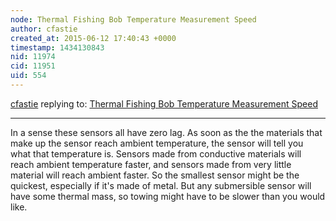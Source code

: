 ```yaml
---
node: Thermal Fishing Bob Temperature Measurement Speed
author: cfastie
created_at: 2015-06-12 17:40:43 +0000
timestamp: 1434130843
nid: 11974
cid: 11951
uid: 554
---
```




[cfastie](../profile/cfastie) replying to: [Thermal Fishing Bob Temperature Measurement Speed](../notes/neilhendrick/06-11-2015/thermal-fishing-bob-temperature-measurement-speed)

----
In a sense these sensors all have zero lag. As soon as the the materials that make up the sensor reach ambient temperature, the sensor will tell you what that temperature is. Sensors made from conductive materials will reach ambient temperature faster, and sensors made from very little material will reach ambient faster.  So the smallest sensor might be the quickest, especially if it's made of metal. But any submersible sensor will have some thermal mass, so towing might have to be slower than you would like. 